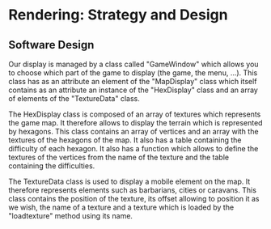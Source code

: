 # Rendering: Strategy and Design

## Software Design

Our display is managed by a class called "GameWindow" which allows you to choose which part of the game to display (the game, the menu, ...). This class has as an attribute an element of the "MapDisplay" class which itself contains as an attribute an instance of the "HexDisplay" class and an array of elements of the "TextureData" class.

The HexDisplay class is composed of an array of textures which represents the game map. It therefore allows to display the terrain which is represented by hexagons. This class contains an array of vertices and an array with the textures of the hexagons of the map. It also has a table containing the difficulty of each hexagon. It also has a function which allows to define the textures of the vertices from the name of the texture and the table containing the difficulties.

The TextureData class is used to display a mobile element on the map. It therefore represents elements such as barbarians, cities or caravans. This class contains the position of the texture, its offset allowing to position it as we wish, the name of a texture and a texture which is loaded by the "loadtexture" method using its name.